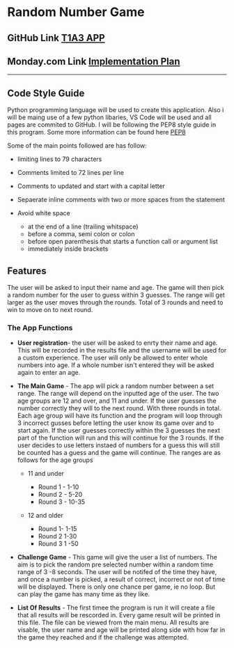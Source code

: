 # Random Number Game

## GitHub Link [T1A3 APP](https://github.com/fabs-pe/T1A3)

## Monday.com Link [Implementation Plan](https://coderacademy-gang.monday.com/users/sign_up?invitationId=28019481023943442000)

---

## Code Style Guide

Python programming language will be used to create this application. Also i will be maing use of a few python libaries, VS Code will be used and all pages are commited to GitHub. I will be following the PEP8 style guide in this program. Some more information can be found here [PEP8][def]

Some of the main points followed are has follow:

- limiting lines to 79 characters
- Comments limited to 72 lines per line
- Comments to updated and start with a capital letter
- Sepaerate inline comments with two or more spaces from the statement
- Avoid white space

  - at the end of a line (trailing whitspace)
  - before a comma, semi colon or colon
  - before open parenthesis that starts a function call or argument list
  - immediately inside brackets



## Features

The user will be asked to input their name and age. The game will then pick a random number for the user to guess within 3 guesses. The range  will get larger as the user moves through the rounds. Total of 3 rounds and need to win to move on to next round.

### The App Functions

- **User registration**- the user will be asked to enrty their name and age. This will be recorded in the results file and the username will be used for a custom experience. The user will only be allowed to enter whole numbers into age. If a whole number isn't entered they will be asked again to enter an age.

- **The Main Game**  - The app will pick a random number between a set range. The range will depend on the inputted age of the user. The two age groups are 12 and over, and 11 and under. If the user guesses the number correctly they will to the next round. With three rounds in total. Each age group will have its function and the program will loop through 3 incorrect gusses before letting the user know its game over and to start again. If the user guesses correctly within the 3 guesses the next part of the function will run and this will continue for the 3 rounds. If the user decides to use letters instaed of numbers for a guess this will still be counted has a guess and the game will continue. The ranges are as follows for the age groups
  - 11 and under
    - Round 1 - 1-10
    - Round 2 - 5-20
    - Round 3 - 10-35

  - 12 and older
    - Round 1- 1-15
    - Round 2 1-30
    - Round 3 1 -50

- **Challenge Game** - This game will give the user a list of numbers. The aim is to pick the random pre selected number within a random time range of 3 -8 seconds. The user will be notifed of the time they have, and once a number is picked, a result of correct, incorrect or not of time will be displayed. There is only one chance per game, ie no loop. But can play the game has many time as they like.

- **List Of Results** - The first timee the program is run it will create a file that all results will be rescorded in. Every game result  will be printed in this file. The file can be viewed from the main menu.  All results are visable, the user name and age will be printed along side with how far in the game they reached and if the challenge was attempted.




[def]: https://peps.python.org/pep-0008/#introduction